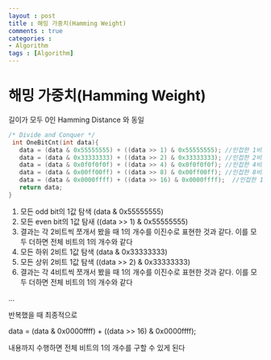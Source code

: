 ```yaml
---
layout : post
title : 해밍 가중치(Hamming Weight)
comments : true
categories : 
- Algorithm
tags : [Algorithm]
---
```

# 해밍 가중치(Hamming Weight)

길이가 모두 0인 Hamming Distance 와 동일

```C
/* Divide and Conquer */
 int OneBitCnt(int data){
   data = (data & 0x55555555) + ((data >> 1) & 0x55555555); //인접한 1비트의 분할정복
   data = (data & 0x33333333) + ((data >> 2) & 0x33333333); //인접한 2비트의 분할정복
   data = (data & 0x0f0f0f0f) + ((data >> 4) & 0x0f0f0f0f); //인접한 4비트의 분할정복
   data = (data & 0x00ff00ff) + ((data >> 8) & 0x00ff00ff); //인접한 8비트의 분할정복
   data = (data & 0x0000ffff) + ((data >> 16) & 0x0000ffff);  //인접한 16비트의 분할정복
   return data;
}
```

1. 모든 odd bit의 1값 탐색
(data & 0x55555555) 
2. 모든 even bit의 1값 탐새
((data >> 1) & 0x55555555)
3. 결과는 각 2비트씩 쪼개서 봤을 때 1의 개수를 이진수로 표현한 것과 같다. 이를 모두 더하면 전체 비트의 1의 개수와 같다
4. 모든 하위 2비트 1값 탐색
(data & 0x33333333)
5. 모든 상위 2비트 1값 탐색
((data >> 2) & 0x33333333)
6. 결과는 각 4비트씩 쪼개서 봤을 때 1의 개수를 이진수로 표현한 것과 같다. 이를 모두 더하면 전체 비트의 1의 개수와 같다

...

반복했을 때 최종적으로 

data = (data & 0x0000ffff) + ((data >> 16) & 0x0000ffff); 

내용까지 수행하면 전체 비트의 1의 개수를 구할 수 있게 된다